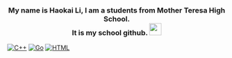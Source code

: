 <h3 align="center">
  My name is Haokai Li, I am a students from Mother Teresa High School.
  <br/>
  It is my school github.
  <img src="https://media.giphy.com/media/hvRJCLFzcasrR4ia7z/giphy.gif" width="28">
</h3>
<a href="https://github.com/search?q=user%3Ahaokai-li+language%3Acpp"><img alt="C++" src="https://custom-icon-badges.herokuapp.com/badge/C++-9C033A.svg?logo=cpp2&logoColor=white"></a>
<a href="https://github.com/search?q=user%3Ahaokai-li+language%3AGo"><img alt="Go" src="https://img.shields.io/badge/go-%2300ADD8.svg?logo=go&logoColor=white"></a>
<a href="https://github.com/search?q=user%3Ahaokai-li+language%3Ahtml"><img alt="HTML" src="https://img.shields.io/badge/HTML-E34F26.svg?logo=html5&logoColor=white"></a>
<!---
haokai-li/haokai-li is a ✨ special ✨ repository because its `README.md` (this file) appears on your GitHub profile.
You can click the Preview link to take a look at your changes.
--->
